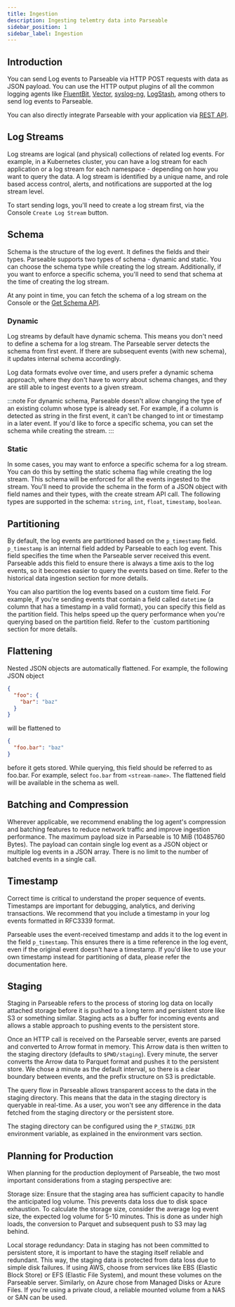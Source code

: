 ```yaml
---
title: Ingestion
description: Ingesting telemtry data into Parseable
sidebar_position: 1
sidebar_label: Ingestion
---
```


## Introduction 
You can send Log events to Parseable via HTTP POST requests with data as JSON payload. You can use the HTTP output plugins of all the common logging agents like [FluentBit](https://www.parseable.com/docs/server/log-ingestion/agents/how-to-setup-fluent-bit), [Vector](https://www.parseable.com/docs/server/log-ingestion/agents/how-to-setup-vector), [syslog-ng](https://www.parseable.com/docs/server/log-ingestion/agents/how-to-setup-syslog-ng), [LogStash](https://www.parseable.com/docs/server/log-ingestion/agents/how-to-setup-logstash), among others to send log events to Parseable.

You can also directly integrate Parseable with your application via [REST API](https://www.parseable.com/docs/api-reference/apireference/put_%2Fapi%2Fv1%2Flogstream%2F%7Bstream_name%7D).

## Log Streams

Log streams are logical (and physical) collections of related log events. For example, in a Kubernetes cluster, you can have a log stream for each application or a log stream for each namespace - depending on how you want to query the data. A log stream is identified by a unique name, and role based access control, alerts, and notifications are supported at the log stream level.

To start sending logs, you'll need to create a log stream first, via the Console `Create Log Stream` button.

## Schema

Schema is the structure of the log event. It defines the fields and their types. Parseable supports two types of schema - dynamic and static. You can choose the schema type while creating the log stream. Additionally, if you want to enforce a specific schema, you'll need to send that schema at the time of creating the log stream.

At any point in time, you can fetch the schema of a log stream on the Console or the [Get Schema API](https://www.parseable.com/docs/api-reference/apireference/get_%2Fapi%2Fv1%2Flogstream%2F%7Bstream_name%7D%2Fschema).

### Dynamic

Log streams by default have dynamic schema. This means you don't need to define a schema for a log stream. The Parseable server detects the schema from first event. If there are subsequent events (with new schema), it updates internal schema accordingly.

Log data formats evolve over time, and users prefer a dynamic schema approach, where they don't have to worry about schema changes, and they are still able to ingest events to a given stream.

:::note
For dynamic schema, Parseable doesn't allow changing the type of an existing column whose type is already set. For example, if a column is detected as string in the first event, it can't be changed to int or timestamp in a later event. If you'd like to force a specific schema, you can set the schema while creating the stream.
:::

### Static

In some cases, you may want to enforce a specific schema for a log stream. You can do this by setting the static schema flag while creating the log stream. This schema will be enforced for all the events ingested to the stream. You'll need to provide the schema in the form of a JSON object with field names and their types, with the create stream API call. The following types are supported in the schema: `string`, `int`, `float`, `timestamp`, `boolean`.

## Partitioning

By default, the log events are partitioned based on the `p_timestamp` field. `p_timestamp` is an internal field added by Parseable to each log event. This field specifies the time when the Parseable server received this event. Parseable adds this field to ensure there is always a time axis to the log events, so it becomes easier to query the events based on time. Refer to the historical data ingestion section for more details.

You can also partition the log events based on a custom time field. For example, if you're sending events that contain a field called `datetime` (a column that has a timestamp in a valid format), you can specify this field as the partition field. This helps speed up the query performance when you're querying based on the partition field. Refer to the `custom partitioning section for more details.

## Flattening

Nested JSON objects are automatically flattened. For example, the following JSON object

```json
{
  "foo": {
    "bar": "baz"
  }
}
```

will be flattened to

```json
{
  "foo.bar": "baz"
}
```

before it gets stored. While querying, this field should be referred to as foo.bar. For example, select `foo.bar` from `<stream-name>`. The flattened field will be available in the schema as well.

## Batching and Compression

Wherever applicable, we recommend enabling the log agent's compression and batching features to reduce network traffic and improve ingestion performance. The maximum payload size in Parseable is 10 MiB (10485760 Bytes). The payload can contain single log event as a JSON object or multiple log events in a JSON array. There is no limit to the number of batched events in a single call.

## Timestamp

Correct time is critical to understand the proper sequence of events. Timestamps are important for debugging, analytics, and deriving transactions. We recommend that you include a timestamp in your log events formatted in RFC3339 format.

Parseable uses the event-received timestamp and adds it to the log event in the field `p_timestamp`. This ensures there is a time reference in the log event, even if the original event doesn't have a timestamp. If you'd like to use your own timestamp instead for partitioning of data, please refer the documentation here.


## Staging

Staging in Parseable refers to the process of storing log data on locally attached storage before it is pushed to a long term and persistent store like S3 or something similar. Staging acts as a buffer for incoming events and allows a stable approach to pushing events to the persistent store.

Once an HTTP call is received on the Parseable server, events are parsed and converted to Arrow format in memory. This Arrow data is then written to the staging directory (defaults to `$PWD/staging`). Every minute, the server converts the Arrow data to Parquet format and pushes it to the persistent store. We chose a minute as the default interval, so there is a clear boundary between events, and the prefix structure on S3 is predictable.

The query flow in Parseable allows transparent access to the data in the staging directory. This means that the data in the staging directory is queryable in real-time. As a user, you won't see any difference in the data fetched from the staging directory or the persistent store.

The staging directory can be configured using the `P_STAGING_DIR` environment variable, as explained in the environment vars section.

## Planning for Production

When planning for the production deployment of Parseable, the two most important considerations from a staging perspective are:

Storage size: Ensure that the staging area has sufficient capacity to handle the anticipated log volume. This prevents data loss due to disk space exhaustion. To calculate the storage size, consider the average log event size, the expected log volume for 5-10 minutes. This is done as under high loads, the conversion to Parquet and subsequent push to S3 may lag behind.

Local storage redundancy: Data in staging has not been committed to persistent store, it is important to have the staging itself reliable and redundant. This way, the staging data is protected from data loss due to simple disk failures. If using AWS, choose from services like EBS (Elastic Block Store) or EFS (Elastic File System), and mount these volumes on the Parseable server. Similarly, on Azure chose from Managed Disks or Azure Files. If you're using a private cloud, a reliable mounted volume from a NAS or SAN can be used.